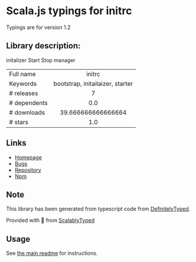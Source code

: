 
# Scala.js typings for initrc

Typings are for version 1.2

## Library description:
initalizer Start Stop manager

|                    |                 |
| ------------------ | :-------------: |
| Full name          | initrc |
| Keywords           | bootstrap, initailaizer, starter |
| # releases         | 7 |
| # dependents       | 0.0 |
| # downloads        | 39.666666666666664 |
| # stars            | 1.0 |

## Links
- [Homepage](https://github.com/Soldy/initrc#readme)
- [Bugs](https://github.com/Soldy/initrc/issues)
- [Repository](https://github.com/Soldy/initrc)
- [Npm](https://www.npmjs.com/package/initrc)
    


## Note
This library has been generated from typescript code from [DefinitelyTyped](https://definitelytyped.org).

Provided with :purple_heart: from [ScalablyTyped](https://github.com/oyvindberg/ScalablyTyped)

## Usage
See [the main readme](../../readme.md) for instructions.



